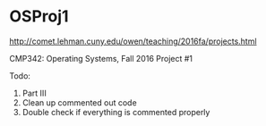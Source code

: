 # OSProj1
http://comet.lehman.cuny.edu/owen/teaching/2016fa/projects.html

CMP342: Operating Systems, Fall 2016
Project #1

Todo:

1) Part III
2) Clean up commented out code
3) Double check if everything is commented properly 
